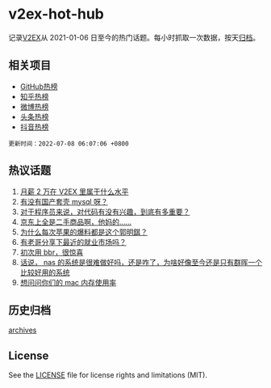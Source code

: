 # v2ex-hot-hub

 记录[V2EX](https://www.v2ex.com/)从 2021-01-06 日至今的热门话题。每小时抓取一次数据，按天[归档](archives)。
 
 ## 相关项目

- [GitHub热榜](https://github.com/lonnyzhang423/github-hot-hub)
- [知乎热榜](https://github.com/lonnyzhang423/zhihu-hot-hub)
- [微博热榜](https://github.com/lonnyzhang423/weibo-hot-hub)
- [头条热榜](https://github.com/lonnyzhang423/toutiao-hot-hub)
- [抖音热榜](https://github.com/lonnyzhang423/douyin-hot-hub)


 `更新时间：2022-07-08 06:07:06 +0800`

## 热议话题

1. [月薪 2 万在 V2EX 里属于什么水平](https://www.v2ex.com/t/864598)
1. [有没有国产套壳 mysql 呀？](https://www.v2ex.com/t/864650)
1. [对于程序员来说，对代码有没有兴趣，到底有多重要？](https://www.v2ex.com/t/864647)
1. [京东上全是二手商品啊，他妈的……](https://www.v2ex.com/t/864648)
1. [为什么每次苹果的爆料都是这个郭明錤？](https://www.v2ex.com/t/864604)
1. [有老哥分享下最近的就业市场吗？](https://www.v2ex.com/t/864676)
1. [初次用 bbr，很惊喜](https://www.v2ex.com/t/864610)
1. [话说， nas 的系统是很难做好吗，还是咋了，为啥好像至今还是只有群晖一个比较好用的系统](https://www.v2ex.com/t/864712)
1. [想问问你们的 mac 内存使用率](https://www.v2ex.com/t/864593)

## 历史归档

[archives](archives)

## License

See the [LICENSE](LICENSE) file for license rights and limitations (MIT).
